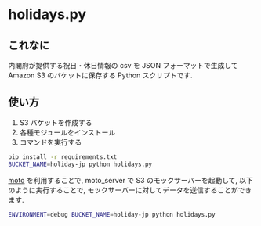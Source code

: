 # holidays.py

## これなに

内閣府が提供する祝日・休日情報の csv を JSON フォーマットで生成して Amazon S3 のバケットに保存する Python スクリプトです.

## 使い方

1. S3 バケットを作成する
2. 各種モジュールをインストール
2. コマンドを実行する

```sh
pip install -r requirements.txt
BUCKET_NAME=holiday-jp python holidays.py
```

[moto](https://github.com/spulec/moto) を利用することで, moto\_server で S3 のモックサーバーを起動して,
 以下のように実行することで, モックサーバーに対してデータを送信することができます.

```sh
ENVIRONMENT=debug BUCKET_NAME=holiday-jp python holidays.py
```
